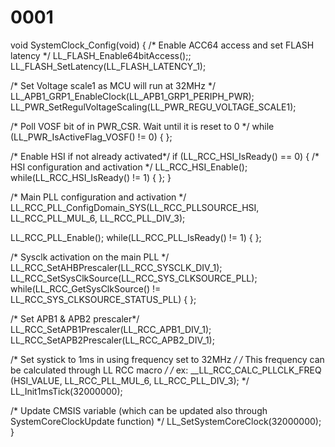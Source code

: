 # 0001
void SystemClock_Config(void)
{
  /* Enable ACC64 access and set FLASH latency */
  LL_FLASH_Enable64bitAccess();;
  LL_FLASH_SetLatency(LL_FLASH_LATENCY_1);

  /* Set Voltage scale1 as MCU will run at 32MHz */
  LL_APB1_GRP1_EnableClock(LL_APB1_GRP1_PERIPH_PWR);
  LL_PWR_SetRegulVoltageScaling(LL_PWR_REGU_VOLTAGE_SCALE1);
 
  /* Poll VOSF bit of in PWR_CSR. Wait until it is reset to 0 */
  while (LL_PWR_IsActiveFlag_VOSF() != 0)
  {
  };
 
  /* Enable HSI if not already activated*/
  if (LL_RCC_HSI_IsReady() == 0)
  {
    /* HSI configuration and activation */
    LL_RCC_HSI_Enable();
    while(LL_RCC_HSI_IsReady() != 1)
    {
    };
  }
 

  /* Main PLL configuration and activation */
  LL_RCC_PLL_ConfigDomain_SYS(LL_RCC_PLLSOURCE_HSI, LL_RCC_PLL_MUL_6, LL_RCC_PLL_DIV_3);

  LL_RCC_PLL_Enable();
  while(LL_RCC_PLL_IsReady() != 1)
  {
  };
 
  /* Sysclk activation on the main PLL */
  LL_RCC_SetAHBPrescaler(LL_RCC_SYSCLK_DIV_1);
  LL_RCC_SetSysClkSource(LL_RCC_SYS_CLKSOURCE_PLL);
  while(LL_RCC_GetSysClkSource() != LL_RCC_SYS_CLKSOURCE_STATUS_PLL)
  {
  };
 
  /* Set APB1 & APB2 prescaler*/
  LL_RCC_SetAPB1Prescaler(LL_RCC_APB1_DIV_1);
  LL_RCC_SetAPB2Prescaler(LL_RCC_APB2_DIV_1);

  /* Set systick to 1ms in using frequency set to 32MHz                             */
  /* This frequency can be calculated through LL RCC macro                          */
  /* ex: __LL_RCC_CALC_PLLCLK_FREQ (HSI_VALUE, LL_RCC_PLL_MUL_6, LL_RCC_PLL_DIV_3); */
  LL_Init1msTick(32000000);
 
  /* Update CMSIS variable (which can be updated also through SystemCoreClockUpdate function) */
  LL_SetSystemCoreClock(32000000);
}
